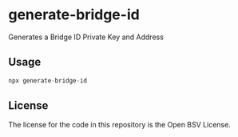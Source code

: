 # generate-bridge-id

Generates a Bridge ID Private Key and Address

## Usage

```js
npx generate-bridge-id
```

## License

The license for the code in this repository is the Open BSV License.
